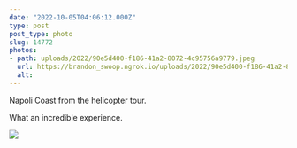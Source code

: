 ```yaml
---
date: "2022-10-05T04:06:12.000Z"
type: post 
post_type: photo
slug: 14772
photos: 
- path: uploads/2022/90e5d400-f186-41a2-8072-4c95756a9779.jpeg
  url: https://brandon_swoop.ngrok.io/uploads/2022/90e5d400-f186-41a2-8072-4c95756a9779.jpeg
  alt: 
---
```

Napoli Coast from the helicopter tour. 

What an incredible experience. 


![](/uploads/2022/90e5d400-f186-41a2-8072-4c95756a9779.jpeg)

